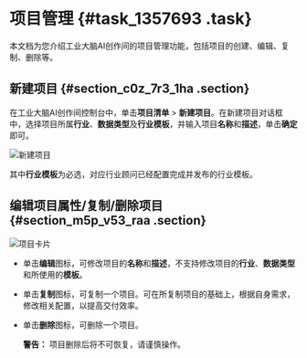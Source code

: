 # 项目管理 {#task_1357693 .task}

本文档为您介绍工业大脑AI创作间的项目管理功能，包括项目的创建、编辑、复制、删除等。

## 新建项目 {#section_c0z_7r3_1ha .section}

在工业大脑AI创作间控制台中，单击**项目清单** \> **新建项目**。在新建项目对话框中，选择项目所属**行业**、**数据类型**及**行业模板**，并输入项目**名称**和**描述**，单击**确定**即可。

![新建项目](http://static-aliyun-doc.oss-cn-hangzhou.aliyuncs.com/assets/img/1082240/156706569152999_zh-CN.png)

其中**行业模板**为必选，对应行业顾问已经配置完成并发布的行业模板。

## 编辑项目属性/复制/删除项目 {#section_m5p_v53_raa .section}

![项目卡片](http://static-aliyun-doc.oss-cn-hangzhou.aliyuncs.com/assets/img/1082240/156706569153000_zh-CN.png)

-   单击**编辑**图标，可修改项目的**名称**和**描述**，不支持修改项目的**行业**、**数据类型**和所使用的**模板**。
-   单击**复制**图标，可复制一个项目。可在所复制项目的基础上，根据自身需求，修改相关配置，以提高交付效率。
-   单击**删除**图标，可删除一个项目。

    **警告：** 项目删除后将不可恢复，请谨慎操作。


